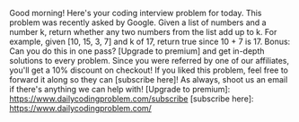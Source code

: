 ﻿Good morning! Here's your coding interview problem for today.
This problem was recently asked by Google.
Given a list of numbers and a number k, return whether any two numbers from the list add up to k.
For example, given [10, 15, 3, 7] and k of 17, return true since 10 + 7 is 17.
Bonus: Can you do this in one pass?
[Upgrade to premium] and get in-depth solutions to every problem. Since you were referred by one of our affiliates, you'll get a 10% discount on checkout!
If you liked this problem, feel free to forward it along so they can [subscribe here]! As always, shoot us an email if there's anything we can help with!
[Upgrade to premium]: https://www.dailycodingproblem.com/subscribe
[subscribe here]: https://www.dailycodingproblem.com/